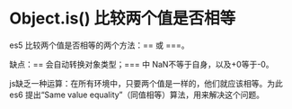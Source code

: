 # Object.is\(\) 比较两个值是否相等

es5 比较两个值是否相等的两个方法：== 或 ===。

缺点：== 会自动转换对象类型；=== 中 NaN不等于自身，以及+0等于-0。

js缺乏一种运算：在所有环境中，只要两个值是一样的，他们就应该相等。为此es6 提出“Same value equality”（同值相等）算法，用来解决这个问题。

